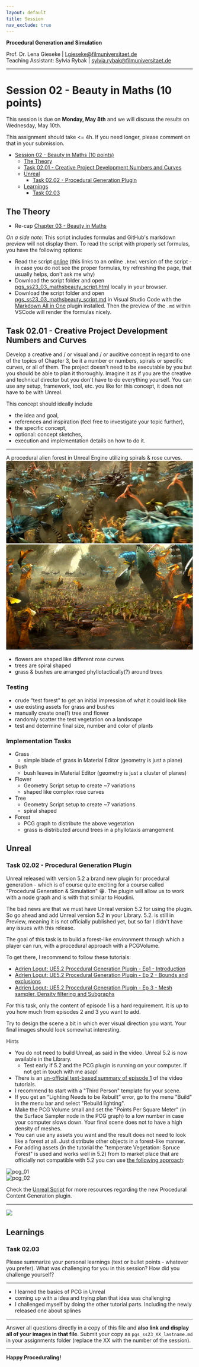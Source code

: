 ```yaml
---
layout: default
title: Session
nav_exclude: true
---
```


**Procedural Generation and Simulation**  


Prof. Dr. Lena Gieseke \| l.gieseke@filmuniversitaet.de  
Teaching Assistant: Sylvia Rybak \| sylvia.rybak@filmuniversitaet.de

---

# Session 02 - Beauty in Maths (10 points)

This session is due on **Monday, May 8th** and we will discuss the results on Wednesday, May 10th.  

This assignment should take <= 4h. If you need longer, please comment on that in your submission.

* [Session 02 - Beauty in Maths (10 points)](#session-02---beauty-in-maths-10-points)
    * [The Theory](#the-theory)
    * [Task 02.01 - Creative Project Development Numbers and Curves](#task-0201---creative-project-development-numbers-and-curves)
    * [Unreal](#unreal)
        * [Task 02.02 - Procedural Generation Plugin](#task-0202---procedural-generation-plugin)
    * [Learnings](#learnings)
        * [Task 02.03](#task-0203)



## The Theory

* Re-cap [Chapter 03 - Beauty in Maths](../02_scripts/pgs_ss23_03_mathsbeauty_script.html)

*On a side note:* This script includes formulas and GitHub's markdown preview will not display them. To read the script with properly set formulas, you have the following options:

* Read the script [online](https://ctechfilmuniversity.github.io/lecture_ss23_procedural_generation_and_simulation/02_scripts/pgs_ss23_03_mathsbeauty_script.html) (this links to an online `.html` version of the script - in case you do not see the proper formulas, try refreshing the page, that usually helps, don't ask me why)
* Download the script folder and open [pgs_ss23_03_mathsbeauty_script.html](../../02_scripts/pgs_ss23_03_mathsbeauty_script.html) locally in your browser.
* Download the script folder and open [pgs_ss23_03_mathsbeauty_script.md](../../02_scripts/pgs_ss23_03_mathsbeauty_script.md) in Visual Studio Code with the [Markdown All in One](https://marketplace.visualstudio.com/items?itemName=yzhang.markdown-all-in-one) plugin installed. Then the preview of the `.md` within VSCode will render the formulas nicely.


## Task 02.01 - Creative Project Development Numbers and Curves

Develop a creative and / or visual and / or auditive concept in regard to one of the topics of Chapter 3, be it a number or numbers, spirals or specific curves, or all of them. The project doesn't need to be executable by you but you should be able to plan it thoroughly. Imagine it as if you are the creative and technical director but you don't have to do everything yourself. You can use any setup, framework, tool, etc. you like for this concept, it does not have to be with Unreal.

This concept should ideally include

- the idea and goal,
- references and inspiration (feel free to investigate your topic further),
- the specific concept,
- optional: concept sketches,
- execution and implementation details on how to do it.

---

A procedural alien forest in Unreal Engine utilizing spirals & rose curves.
![](alien%20forest.jpg)
![](databank_felucia_01_169_2070e38e.jpeg)

+ flowers are shaped like different rose curves
+ trees are spiral shaped
+ grass & bushes are arranged phyllotactically(?) around trees

### Testing
+ crude "test forest" to get an initial impression of what it could look like
+ use existing assets for grass and bushes
+ manually create one(1) tree and flower
+ randomly scatter the test vegetation on a landscape
+ test and determine final size, number and color of plants

### Implementation Tasks
+ Grass
	+ simple blade of grass in Material Editor (geometry is just a plane)
+ Bush
	+ bush leaves in Material Editor (geometry is just a cluster of planes)
+ Flower
	+ Geometry Script setup to create ~7 variations
	+ shaped like complex rose curves
+ Tree
	+ Geometry Script setup to create ~7 variations
	+ spiral shaped
+ Forest
	+ PCG graph to distribute the above vegetation
	+ grass is distributed around trees in a phyllotaxis arrangement


## Unreal

### Task 02.02 - Procedural Generation Plugin

Unreal released with version 5.2 a brand new plugin for procedural generation - which is of course quite exciting for a course called "Procedural Generation & Simulation" 😁. The plugin will allow us to work with a node graph and is with that similar to Houdini.

The bad news are that we must have Unreal version 5.2 for using the plugin. So go ahead and add Unreal version 5.2 in your Library. 5.2. is still in Preview, meaning it is not officially published yet, but so far I didn't have any issues with this release.

The goal of this task is to build a forest-like environment through which a player can run, with a procedural approach with a PCGVolume.

To get there, I recommend to follow these tutorials:
* [Adrien Logut: UE5.2 Procedural Generation Plugin - Ep1 - Introduction](https://www.youtube.com/watch?v=hjk9308SCeE&t=61s)
* [Adrien Logut: UE5.2 Procedural Generation Plugin - Ep 2 - Bounds and exclusions](https://www.youtube.com/watch?v=LyPK7MZT1pM&t=0s)
* [Adrien Logut: UE5.2 Procedural Generation Plugin - Ep 3 - Mesh sampler, Density filtering and Subgraphs](https://www.youtube.com/watch?v=ZXh6oesGTGg)

For this task, only the content of episode 1 is a hard requirement. It is up to you how much from episodes 2 and 3 you want to add. 

Try to design the scene a bit in which ever visual direction you want. Your final images should look somewhat interesting.

Hints
* You do not need to build Unreal, as said in the video. Unreal 5.2 is now available in the Library.
    * Test early if 5.2 and the PCG plugin is running on your computer. If not get in touch with me asap!
* There is an [un-official text-based summary of episode 1](https://www.quodsoler.com/blog/intro-to-unreal-procedural-content-generation-framework) of the video tutorials.
* I recommend to start with a "Third Person" template for your scene.
* If you get an  “Lighting Needs to be Rebuilt” error, go to the menu "Build" in the menu bar and select "Rebuild lighting".
* Make the PCG Volume small and set the "Points Per Square Meter" (in the Surface Sampler node in the PCG graph) to a low number in case your computer slows down. Your final scene does not to have a high density of meshes.
* You can use any assets you want and the result does not need to look like a forest at all. Just distribute other objects in a forest-like manner.
* For adding assets (in the tutorial the "temperate Vegetation: Spruce Forest" is used and works well in 5.2) from to market place that are officially not compatible with 5.2 you can use [the following approach](https://dev.epicgames.com/community/learning/tutorials/6G1D/unreal-engine-5-how-to-use-assets-that-are-not-compatible-with-ue5-in-ue5):

![pcg_01](img/pcg_01.png)  
![pcg_02](img/pcg_02.png)  


Check the [Unreal Script](../../02_scripts/pgs_ss23_02_unreal_script.md#procedural-content-generation-plugin) for more resources regarding the new Procedural Content Generation plugin.

---
![](preview.png)


## Learnings

### Task 02.03

Please summarize your personal learnings (text or bullet points - whatever you prefer). What was challenging for you in this session? How did you challenge yourself?

---

+ I learned the basics of PCG in Unreal
+ coming up with a idea and trying plan that idea was challenging
+ I challenged myself by doing the other tutorial parts. Including the newly released one about splines

---
  
Answer all questions directly in a copy of this file and **also link and display all of your images in that file**. Submit your copy as `pgs_ss23_XX_lastname.md` in your assignments folder (replace the XX with the number of the session). 
  

---

**Happy Proceduraling!**

